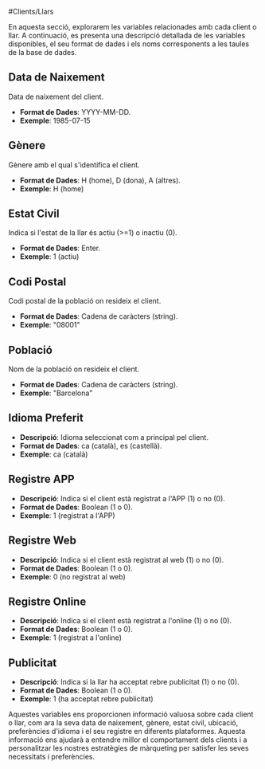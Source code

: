 #Clients/Llars

En aquesta secció, explorarem les variables relacionades amb cada client o llar. A continuació, es presenta una descripció detallada de les variables disponibles, el seu format de dades i els noms corresponents a les taules de la base de dades.

## Data de Naixement 

Data de naixement del client.

- **Format de Dades**: YYYY-MM-DD.
- **Exemple**: 1985-07-15

## Gènere

Gènere amb el qual s'identifica el client.

- **Format de Dades**: H (home), D (dona), A (altres).
- **Exemple**: H (home)

## Estat Civil 

Indica si l'estat de la llar és actiu (>=1) o inactiu (0).
- **Format de Dades**: Enter.
- **Exemple**: 1 (actiu)

## Codi Postal 

Codi postal de la població on resideix el client.

- **Format de Dades**: Cadena de caràcters (string).
- **Exemple**: "08001"

## Població

Nom de la població on resideix el client.
- **Format de Dades**: Cadena de caràcters (string).
- **Exemple**: "Barcelona"

## Idioma Preferit 

- **Descripció**: Idioma seleccionat com a principal pel client.
- **Format de Dades**: ca (català), es (castellà).
- **Exemple**: ca (català)

## Registre APP
- **Descripció**: Indica si el client està registrat a l'APP (1) o no (0).
- **Format de Dades**: Boolean (1 o 0).
- **Exemple**: 1 (registrat a l'APP)

## Registre Web 

- **Descripció**: Indica si el client està registrat al web (1) o no (0).
- **Format de Dades**: Boolean (1 o 0).
- **Exemple**: 0 (no registrat al web)

## Registre Online 

- **Descripció**: Indica si el client està registrat a l'online (1) o no (0).
- **Format de Dades**: Boolean (1 o 0).
- **Exemple**: 1 (registrat a l'online)

## Publicitat 

- **Descripció**: Indica si la llar ha acceptat rebre publicitat (1) o no (0).
- **Format de Dades**: Boolean (1 o 0).
- **Exemple**: 1 (ha acceptat rebre publicitat)

Aquestes variables ens proporcionen informació valuosa sobre cada client o llar, com ara la seva data de naixement, gènere, estat civil, ubicació, preferències d'idioma i el seu registre en diferents plataformes. Aquesta informació ens ajudarà a entendre millor el comportament dels clients i a personalitzar les nostres estratègies de màrqueting per satisfer les seves necessitats i preferències.
